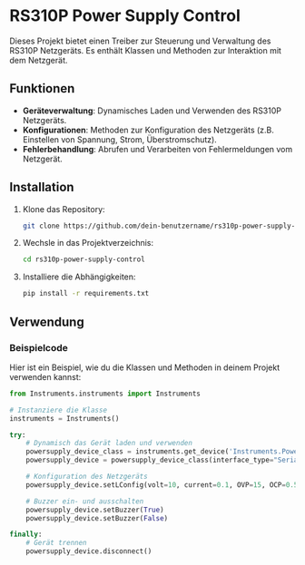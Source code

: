 # RS310P Power Supply Control

Dieses Projekt bietet einen Treiber zur Steuerung und Verwaltung des RS310P Netzgeräts. Es enthält Klassen und Methoden zur Interaktion mit dem Netzgerät.

## Funktionen

- **Geräteverwaltung**: Dynamisches Laden und Verwenden des RS310P Netzgeräts.
- **Konfigurationen**: Methoden zur Konfiguration des Netzgeräts (z.B. Einstellen von Spannung, Strom, Überstromschutz).
- **Fehlerbehandlung**: Abrufen und Verarbeiten von Fehlermeldungen vom Netzgerät.

## Installation

1. Klone das Repository:
    ```sh
    git clone https://github.com/dein-benutzername/rs310p-power-supply-control.git
    ```
2. Wechsle in das Projektverzeichnis:
    ```sh
    cd rs310p-power-supply-control
    ```
3. Installiere die Abhängigkeiten:
    ```sh
    pip install -r requirements.txt
    ```

## Verwendung

### Beispielcode

Hier ist ein Beispiel, wie du die Klassen und Methoden in deinem Projekt verwenden kannst:

```python
from Instruments.instruments import Instruments

# Instanziere die Klasse
instruments = Instruments()

try:
    # Dynamisch das Gerät laden und verwenden
    powersupply_device_class = instruments.get_device('Instruments.PowerSupply.RS310P')
    powersupply_device = powersupply_device_class(interface_type="Serial", interface_info={'port': "COM18"})

    # Konfiguration des Netzgeräts
    powersupply_device.setLConfig(volt=10, current=0.1, OVP=15, OCP=0.5, OPP=12)

    # Buzzer ein- und ausschalten
    powersupply_device.setBuzzer(True)
    powersupply_device.setBuzzer(False)

finally:
    # Gerät trennen
    powersupply_device.disconnect()